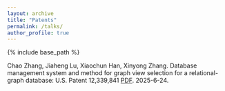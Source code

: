 ```yaml
---
layout: archive
title: "Patents"
permalink: /talks/
author_profile: true
---
```

{% include base_path %}

Chao Zhang, Jiaheng Lu, Xiaochun Han, Xinyong Zhang. Database management system and method for graph view selection for a relational-graph database: U.S. Patent 12,339,841 [PDF](https://patents.google.com/patent/US12339841B2/en). 2025-6-24.
